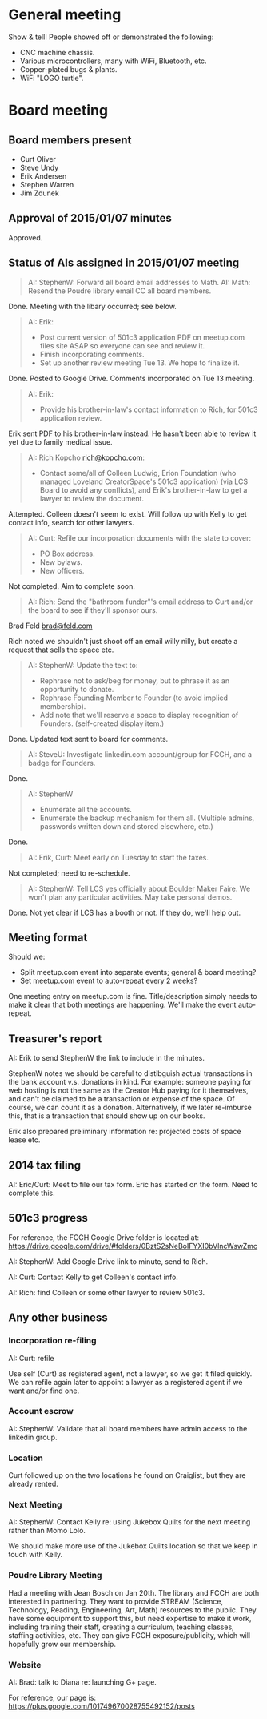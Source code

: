 # General meeting

Show & tell! People showed off or demonstrated the following:

- CNC machine chassis.
- Various microcontrollers, many with WiFi, Bluetooth, etc.
- Copper-plated bugs & plants.
- WiFi "LOGO turtle".

# Board meeting

## Board members present

- Curt Oliver
- Steve Undy
- Erik Andersen
- Stephen Warren
- Jim Zdunek

## Approval of 2015/01/07 minutes

Approved.

## Status of AIs assigned in 2015/01/07 meeting

> AI: StephenW: Forward all board email addresses to Math.
> AI: Math: Resend the Poudre library email CC all board members.

Done. Meeting with the libary occurred; see below.

> AI: Erik:
>
> - Post current version of 501c3 application PDF on meetup.com files site
>   ASAP so everyone can see and review it.
> - Finish incorporating comments.
> - Set up another review meeting Tue 13. We hope to finalize it.

Done. Posted to Google Drive. Comments incorporated on Tue 13 meeting.

> AI: Erik:
>
> - Provide his brother-in-law's contact information to Rich, for 501c3
>   application review.

Erik sent PDF to his brother-in-law instead. He hasn't been able to review it
yet due to family medical issue.

> AI: Rich Kopcho <rich@kopcho.com>:
>
> - Contact some/all of Colleen Ludwig, Erion Foundation (who managed Loveland
>   CreatorSpace's 501c3 application) (via LCS Board to avoid any conflicts),
>   and Erik's brother-in-law to get a lawyer to review the document.

Attempted. Colleen doesn't seem to exist. Will follow up with Kelly to get
contact info, search for other lawyers.

> AI: Curt: Refile our incorporation documents with the state to cover:
>
> - PO Box address.
> - New bylaws.
> - New officers.

Not completed. Aim to complete soon.

> AI: Rich: Send the "bathroom funder"'s email address to Curt and/or the board
> to see if they'll sponsor ours.

Brad Feld <brad@feld.com>

Rich noted we shouldn't just shoot off an email willy nilly, but create a
request that sells the space etc.

> AI: StephenW: Update the text to:
> 
> - Rephrase not to ask/beg for money, but to phrase it as an opportunity to
>   donate.
> - Rephrase Founding Member to Founder (to avoid implied membership).
> - Add note that we'll reserve a space to display recognition of Founders.
>   (self-created display item.)

Done. Updated text sent to board for comments.

> AI: SteveU: Investigate linkedin.com account/group for FCCH, and a badge for
> Founders.

Done.

> AI: StephenW
> 
> - Enumerate all the accounts.
> - Enumerate the backup mechanism for them all.
>   (Multiple admins, passwords written down and stored elsewhere, etc.)

Done.

> AI: Erik, Curt: Meet early on Tuesday to start the taxes.

Not completed; need to re-schedule.

> AI: StephenW: Tell LCS yes officially about Boulder Maker Faire. We won't plan
> any particular activities. May take personal demos.

Done. Not yet clear if LCS has a booth or not. If they do, we'll help out.

## Meeting format

Should we:

- Split meetup.com event into separate events; general & board meeting?
- Set meetup.com event to auto-repeat every 2 weeks?

One meeting entry on meetup.com is fine. Title/description simply needs to
make it clear that both meetings are happening. We'll make the event auto-
repeat.

## Treasurer's report

AI: Erik to send StephenW the link to include in the minutes.

StephenW notes we should be careful to distibguish actual transactions in
the bank account v.s. donations in kind. For example: someone paying for web
hosting is not the same as the Creator Hub paying for it themselves, and
can't be claimed to be a transaction or expense of the space. Of course,
we can count it as a donation. Alternatively, if we later re-imburse this,
that is a transaction that should show up on our books.

Erik also prepared preliminary information re: projected costs of space lease
etc.

## 2014 tax filing

AI: Eric/Curt: Meet to file our tax form. Eric has started on the form.
Need to complete this.

## 501c3 progress

For reference, the FCCH Google Drive folder is located at:
https://drive.google.com/drive/#folders/0BztS2sNeBoIFYXI0bVlncWswZmc

AI: StephenW: Add Google Drive link to minute, send to Rich.

AI: Curt: Contact Kelly to get Colleen's contact info.

AI: Rich: find Colleen or some other lawyer to review 501c3.

## Any other business

### Incorporation re-filing

AI: Curt: refile

Use self (Curt) as registered agent, not a lawyer, so we get it filed quickly.
We can refile again later to appoint a lawyer as a registered agent if we want
and/or find one.

### Account escrow

AI: StephenW: Validate that all board members have admin access to the
linkedin group.

### Location

Curt followed up on the two locations he found on Craiglist, but they are
already rented.

### Next Meeting

AI: StephenW: Contact Kelly re: using Jukebox Quilts for the next meeting
rather than Momo Lolo.

We should make more use of the Jukebox Quilts location so that we keep in
touch with Kelly.

### Poudre Library Meeting

Had a meeting with Jean Bosch on Jan 20th. The library and FCCH are both
interested in partnering. They want to provide STREAM (Science, Technology,
Reading, Engineering, Art, Math) resources to the public. They have some
equipment to support this, but need expertise to make it work, including
training their staff, creating a curriculum, teaching classes, staffing
activities, etc. They can give FCCH exposure/publicity, which will hopefully
grow our membership.

### Website

AI: Brad: talk to Diana re: launching G+ page.

For reference, our page is:
https://plus.google.com/101749670028755492152/posts
